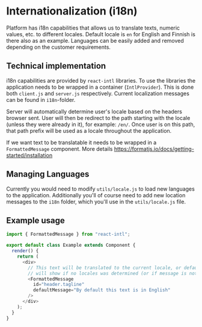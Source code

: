 # Internationalization (i18n)

Platform has i18n capabilities that allows us to translate texts, numeric values, etc. to different locales.
Default locale is `en` for English and Finnish is there also as an example. Languages can be easily added and removed depending on the customer requirements.

## Technical implementation

i18n capabilities are provided by `react-intl` libraries. To use the libraries the application needs to be wrapped in a container (`IntlProvider`). This is done both `client.js` and `server.js` respectively. Current localization messages can be found in `i18n`-folder.

Server will automatically determine user's locale based on the headers browser sent. User will then be redirect to the path starting with the locale (unless they were already in it), for example: `/en/`. Once user is on this path, that path prefix will be used as a locale throughout the application.

If we want text to be translatable it needs to be wrapped in a `FormattedMessage` component. More details https://formatjs.io/docs/getting-started/installation

## Managing Languages

Currently you would need to modify `utils/locale.js` to load new languages to the application. Additionally you'll of course need to add new location messages to the `i18n` folder, which you'll use in the `utils/locale.js` file.

## Example usage

```javascript
import { FormattedMessage } from "react-intl";

export default class Example extends Component {
  render() {
    return (
      <div>
        // This text will be translated to the current locale, or default text
        // will show if no locales was determined (or if message is not found)
        <FormattedMessage
          id="header.tagline"
          defaultMessage="By default this text is in English"
        />
      </div>
    );
  }
}
```
